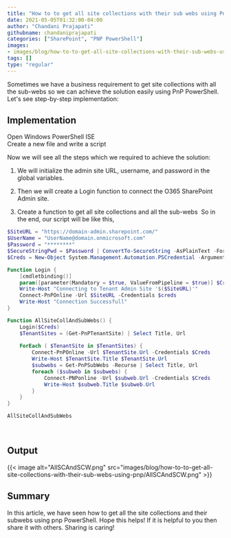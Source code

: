 ```yaml
---
title: "How to to get all site collections with their sub webs using PnP PowerShell?"
date: 2021-05-05T01:32:00-04:00
author: "Chandani Prajapati"
githubname: chandaniprajapati
categories: ["SharePoint", "PNP PowerShell"]
images:
- images/blog/how-to-to-get-all-site-collections-with-their-sub-webs-using-pnp/AllSCAndSCW.png
tags: []
type: "regular"
---
```


Sometimes we have a business requirement to get site collections with
all the sub-webs so we can achieve the solution easily using PnP
PowerShell.
Let's see step-by-step implementation:

## Implementation 

Open Windows PowerShell ISE\
Create a new file and write a script

Now we will see all the steps which we required to achieve the solution:

1.  We will initialize the admin site URL, username, and password in the
global variables.

2.  Then we will create a Login function to connect the O365 SharePoint
Admin site.

3.  Create a function to get all site collections and all the sub-webs 
So in the end, our script will be like this,
 

```powershell
$SiteURL = "https://domain-admin.sharepoint.com/"
$UserName = "UserName@domain.onmicrosoft.com"
$Password = "********"
$SecureStringPwd = $Password | ConvertTo-SecureString -AsPlainText -Force 
$Creds = New-Object System.Management.Automation.PSCredential -ArgumentList $UserName, $SecureStringPwd

Function Login {
    [cmdletbinding()]
    param([parameter(Mandatory = $true, ValueFromPipeline = $true)] $Creds)
    Write-Host "Connecting to Tenant Admin Site '$($SiteURL)'" 
    Connect-PnPOnline -Url $SiteURL -Credentials $creds
    Write-Host "Connection Successfull"
}

Function AllSiteCollAndSubWebs() {
    Login($Creds)
    $TenantSites = (Get-PnPTenantSite) | Select Title, Url       
       
    ForEach ( $TenantSite in $TenantSites) { 
        Connect-PnPOnline -Url $TenantSite.Url -Credentials $Creds
        Write-Host $TenantSite.Title $TenantSite.Url
        $subwebs = Get-PnPSubWebs -Recurse | Select Title, Url
        foreach ($subweb in $subwebs) { 
            Connect-PNPonline -Url $subweb.Url -Credentials $Creds
            Write-Host $subweb.Title $subweb.Url 
        }  
    }
}

AllSiteCollAndSubWebs
```
 
## Output

{{< image alt="AllSCAndSCW.png" src="images/blog/how-to-to-get-all-site-collections-with-their-sub-webs-using-pnp/AllSCAndSCW.png" >}}
 

## Summary

In this article, we have seen how to get all the site collections and
their subwebs using pnp PowerShell.
Hope this helps! If it is helpful to you then share it with others.
Sharing is caring!
